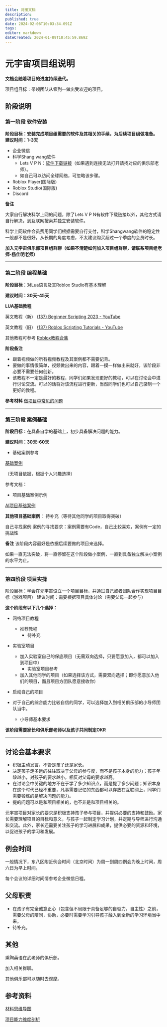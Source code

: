 ```yaml
---
title: 对接文档
description: 
published: true
date: 2024-02-06T10:03:34.091Z
tags: 
editor: markdown
dateCreated: 2024-01-09T10:45:59.869Z
---
```


# 元宇宙项目组说明

**文档会随着项目的进度持续迭代。**

项目组目标：带领团队从零到一做出受欢迎的项目。

## 阶段说明

### **第一阶段 软件安装**

**阶段目标：安装完成项目组需要的软件及其相关的手续，为后续项目组做准备。**
**建议时间：1-3天**

* 企业微信
* 科学Shang wang软件
  * Lets V P N：[软件下载链接](https://www.interhelp.net/letsvpn-world/en/articles/2780068-%E5%A6%82%E4%BD%95%E4%B8%8B%E8%BD%BD%E5%BE%97%E5%88%B0%E5%BF%AB%E8%BF%9E-vpn)（如果遇到连接无法打开请找对应的俱乐部老师）。
  * 如自己可以访问全球网络，可忽略该步骤。
* Roblox Player(国际版)
* Roblox Studio(国际版)
* Discord

**备注**

大家自行解决科学上网的问题，除了Lets V P N有软件下载链接以外，其他方式请自行解决，到互联网搜索并独立安装软件。

科学上网软件会员费用同学们根据需要自行支付，科学Shangwang软件的稳定性一般都不是很好，从长期的角度考虑，不太建议购买超过一个季度的会员时长。


**加入元宇宙俱乐部项目组群聊（如果不清楚如何加入项目组群聊，请联系项目组老师-杨仕明老师）**


---

### **第二阶段 编程基础**

**阶段目标**：对Lua语言及其Roblox Studio有基本理解

**建议时间：30天-45天**

**LUA基础教程**

英文教程（新）
[(137) Beginner Scripting 2023 - YouTube](https://www.youtube.com/playlist?list=PLfAg6nOoAuSm3IFHTbLfknrEDnRoSxCwW)

英文教程（旧）
[(137) Roblox Scripting Tutorials - YouTube](https://www.youtube.com/playlist?list=PLsbxI7NIoTth8CE_os8sog72YTMLPhDSf)

其他教程可参考
[Roblox教程合集](../Roblox教程合集.md)

**阶段备注**

- 跟着视频做的所有视频教程及其案例都不需要记背。
- 要做的事情很简单，视频做出来的内容，跟着一摸一样做出来就好，该阶段非必要不需要任何创新。
- 该教程不一定是最好的教程，同学们如果发现更好的教程，可以在讨论会中进行讨论交流。可以的话将对该流程进行更新，当然同学们也可以自己录制一个更好的教程。

**参考材料**
[做项目中常见的问题](../../../做项目中常见的问题.md)

---

### **第三阶段 案例基础**

**阶段目标**：在具备自学的基础上，初步具备解决问题的能力。

**建议时间：30天-60天**

- 基础案例参考

[基础案例](元宇宙目/小案例合集.md)

 （无项目依据，根据个人兴趣选择）

参考文档：
- 项目基础案例示例

[AI项目基础案例](元宇宙AI项目/基础案例.md)



**其他项目基础案例**：
待补充（等待其他同学的项目取得突破）

自己寻找案例
案例的寻找要求：案例需要有Code，自己比较喜欢，案例有一定的挑战性

**备注**
该阶段内容最好是依据后续要做的项目来选择。

如果一直无法突破，将一直停留在这个阶段做小案例，一直到具备独立解决小案例的水平为止。

---

### **第四阶段 项目实操**

阶段目标：学会在元宇宙设立一个项目目标，并通过自己或者团队合作实现项目目标（游戏项目）
建议时间：需要根据项目具体讨论（需要父母一起参与）

**这个阶段有以下几个选择：**



- 网络项目教程
	- 推荐教程
		- 待补充

- 实验室项目
	- 加入实验室自己的保底项目（无需双向选择，只要愿意加入，都可以加入到项目中）
		- 实验室项目参考
	- 加入其他同学的项目（如果选择该方式，需要双向选择；即你愿意加入他们的项目，而且项目方团队愿意接收你）

- 启动自己的项目

- 对于自己的综合能力比较自信的同学，可以选择加入到相关俱乐部的小导师团队当中。
	- 小导师基本要求

**该阶段需要家长和俱乐部老师以及孩子共同制定OKR**

---

## 讨论会基本要求

- 积极主动发言，不管是孩子还是家长。
- 决定孩子走多远的往往取决于父母的参与度，而不是孩子本身的能力；孩子年龄越小，对孩子的要求越小，相反对父母的要求越高。
- 在讨论会中关键的地方不在于学了多少知识点，而是提了多少问题；知识本身在这个时代已经不重要，凡事需要记忆的东西都可以存放在互联网上，同学们需要锻炼的是解决问题的能力。
- 提的问题可以是和项目相关的，也不非是和项目相关的。

元宇宙项目对家长的要求是积极支持孩子参与项目，并提供必要的支持和鼓励。家长需要理解项目的目标和意义，与孩子一起制定学习计划，并定期与导师进行沟通和交流。此外，家长还需要关注孩子的学习进展和成果，提供必要的资源和环境，以促进孩子的学习和发展。

## 例会时间

一般情况下，东八区附近例会时间（北京时间）为周一到周四例会为晚上时间，周六日为早上时间。

每个会议的详细时间情参考企业微信日程。


## 父母职责

- 在孩子有完全诚意正心（包含但不局限于具备足够的自驱力，自主性）之前，需要父母的陪同，协助，必要时需要学习引导孩子融入到全新的学习环境当中来。
- 待补充。

## 其他

熏陶英语在武老师的俱乐部。

加入相关群聊。

其他俱乐部可以随时去观摩。

## 参考资料

[材料思维导图](AI_Robolx.md)

[项目能力维度剖析](项目能力维度剖析.md)


